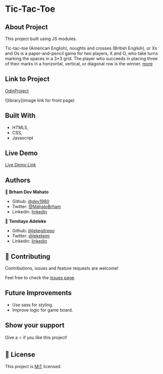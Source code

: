 # Tic-Tac-Toe

## About Project

This project built using JS modules.

Tic-tac-toe (American English), noughts and crosses (British English), or Xs and Os is a paper-and-pencil game for two players, X and O, who take turns marking the spaces in a 3×3 grid. The player who succeeds in placing three of their marks in a horizontal, vertical, or diagonal row is the winner. [more](https://en.wikipedia.org/wiki/Tic-tac-toe)

## Link to Project

[OdinProject](https://www.theodinproject.com/courses/javascript/lessons/tic-tac-toe-javascript)

![library](image link for front page)

## Built With

-   HTML5,
-   CSS,
-   Javascript

## Live Demo

[Live Demo Link](https://raw.githack.com/lekegitrepo/Tic-Tac-Toe/feature-branch/index.html)

## Authors

👤 **Brham Dev Mahato**

-   Github: [@dev1980](https://github.com/dev1980)
-   Twitter: [@MahatoBrham](https://twitter.com/MahatoBrham)
-   Linkedin: [linkedin](https://www.linkedin.com/in/dev1980/)

👤 **Temitayo Adeleke**

-   Github: [@lekegitrepo](https://github.com/lekegitrepo)
-   Twitter: [@leketemi](https://twitter.com/leketemi)
-   Linkedin: [linkedin](https://www.linkedin.com/in/adeleke-temitayo-a69125188/)

## 🤝 Contributing

Contributions, issues and feature requests are welcome!

Feel free to check the [issues page](https://github.com/lekegitrepo/Tic-Tac-Toe/issues).

## Future Improvements

- Use sass for styling.
- Improve logic for game board.

## Show your support

Give a ⭐️ if you like this project!

## 📝 License

This project is [MiT](https://opensource.org/licenses/MIT) licensed.

